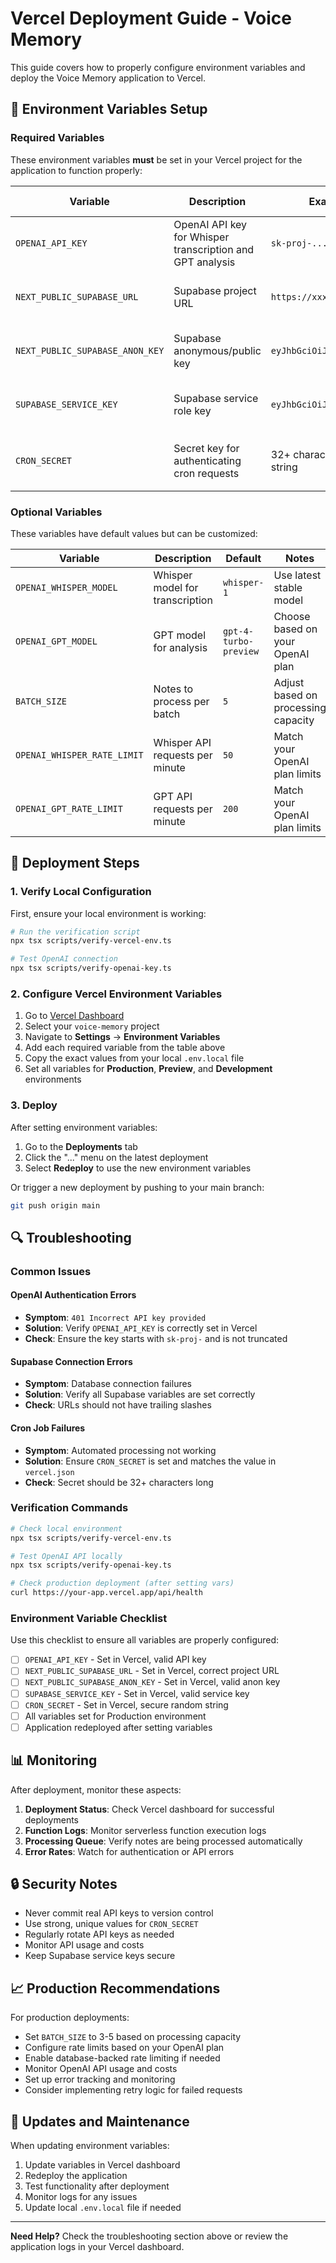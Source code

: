 # Vercel Deployment Guide - Voice Memory

This guide covers how to properly configure environment variables and deploy the Voice Memory application to Vercel.

## 🔧 Environment Variables Setup

### Required Variables

These environment variables **must** be set in your Vercel project for the application to function properly:

| Variable | Description | Example | Where to Get |
|----------|-------------|---------|--------------|
| `OPENAI_API_KEY` | OpenAI API key for Whisper transcription and GPT analysis | `sk-proj-...` | [OpenAI API Keys](https://platform.openai.com/api-keys) |
| `NEXT_PUBLIC_SUPABASE_URL` | Supabase project URL | `https://xxx.supabase.co` | Supabase Dashboard → Settings → API |
| `NEXT_PUBLIC_SUPABASE_ANON_KEY` | Supabase anonymous/public key | `eyJhbGciOiJ...` | Supabase Dashboard → Settings → API |
| `SUPABASE_SERVICE_KEY` | Supabase service role key | `eyJhbGciOiJ...` | Supabase Dashboard → Settings → API |
| `CRON_SECRET` | Secret key for authenticating cron requests | 32+ character random string | Generate with `openssl rand -base64 32` |

### Optional Variables

These variables have default values but can be customized:

| Variable | Description | Default | Notes |
|----------|-------------|---------|-------|
| `OPENAI_WHISPER_MODEL` | Whisper model for transcription | `whisper-1` | Use latest stable model |
| `OPENAI_GPT_MODEL` | GPT model for analysis | `gpt-4-turbo-preview` | Choose based on your OpenAI plan |
| `BATCH_SIZE` | Notes to process per batch | `5` | Adjust based on processing capacity |
| `OPENAI_WHISPER_RATE_LIMIT` | Whisper API requests per minute | `50` | Match your OpenAI plan limits |
| `OPENAI_GPT_RATE_LIMIT` | GPT API requests per minute | `200` | Match your OpenAI plan limits |

## 🚀 Deployment Steps

### 1. Verify Local Configuration

First, ensure your local environment is working:

```bash
# Run the verification script
npx tsx scripts/verify-vercel-env.ts

# Test OpenAI connection
npx tsx scripts/verify-openai-key.ts
```

### 2. Configure Vercel Environment Variables

1. Go to [Vercel Dashboard](https://vercel.com/dashboard)
2. Select your `voice-memory` project
3. Navigate to **Settings** → **Environment Variables**
4. Add each required variable from the table above
5. Copy the exact values from your local `.env.local` file
6. Set all variables for **Production**, **Preview**, and **Development** environments

### 3. Deploy

After setting environment variables:

1. Go to the **Deployments** tab
2. Click the "..." menu on the latest deployment
3. Select **Redeploy** to use the new environment variables

Or trigger a new deployment by pushing to your main branch:

```bash
git push origin main
```

## 🔍 Troubleshooting

### Common Issues

#### OpenAI Authentication Errors
- **Symptom**: `401 Incorrect API key provided`
- **Solution**: Verify `OPENAI_API_KEY` is correctly set in Vercel
- **Check**: Ensure the key starts with `sk-proj-` and is not truncated

#### Supabase Connection Errors
- **Symptom**: Database connection failures
- **Solution**: Verify all Supabase variables are set correctly
- **Check**: URLs should not have trailing slashes

#### Cron Job Failures
- **Symptom**: Automated processing not working
- **Solution**: Ensure `CRON_SECRET` is set and matches the value in `vercel.json`
- **Check**: Secret should be 32+ characters long

### Verification Commands

```bash
# Check local environment
npx tsx scripts/verify-vercel-env.ts

# Test OpenAI API locally
npx tsx scripts/verify-openai-key.ts

# Check production deployment (after setting vars)
curl https://your-app.vercel.app/api/health
```

### Environment Variable Checklist

Use this checklist to ensure all variables are properly configured:

- [ ] `OPENAI_API_KEY` - Set in Vercel, valid API key
- [ ] `NEXT_PUBLIC_SUPABASE_URL` - Set in Vercel, correct project URL
- [ ] `NEXT_PUBLIC_SUPABASE_ANON_KEY` - Set in Vercel, valid anon key
- [ ] `SUPABASE_SERVICE_KEY` - Set in Vercel, valid service key
- [ ] `CRON_SECRET` - Set in Vercel, secure random string
- [ ] All variables set for Production environment
- [ ] Application redeployed after setting variables

## 📊 Monitoring

After deployment, monitor these aspects:

1. **Deployment Status**: Check Vercel dashboard for successful deployments
2. **Function Logs**: Monitor serverless function execution logs
3. **Processing Queue**: Verify notes are being processed automatically
4. **Error Rates**: Watch for authentication or API errors

## 🔒 Security Notes

- Never commit real API keys to version control
- Use strong, unique values for `CRON_SECRET`
- Regularly rotate API keys as needed
- Monitor API usage and costs
- Keep Supabase service keys secure

## 📈 Production Recommendations

For production deployments:

- Set `BATCH_SIZE` to 3-5 based on processing capacity
- Configure rate limits based on your OpenAI plan
- Enable database-backed rate limiting if needed
- Monitor OpenAI API usage and costs
- Set up error tracking and monitoring
- Consider implementing retry logic for failed requests

## 🔄 Updates and Maintenance

When updating environment variables:

1. Update variables in Vercel dashboard
2. Redeploy the application
3. Test functionality after deployment
4. Monitor logs for any issues
5. Update local `.env.local` file if needed

---

**Need Help?** Check the troubleshooting section above or review the application logs in your Vercel dashboard.